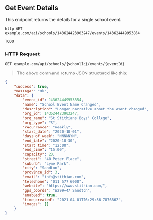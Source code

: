 ## Get Event Details
This endpoint returns the details for a single school event.
 
```shell
http GET example.com/api/schools/143624423903247/events/143624449953854
```

```javascript
TODO
```

### HTTP Request

`GET example.com/api/schools/{schoolId}/events/{eventId}`

> The above command returns JSON structured like this:

```json
{
    "success": true,
    "message": "Ok",
    "data": {
        "event_id": 143624449953854,
        "name": "School Event Name Changed",
        "description": "Longer narrative about the event changed",
        "org_id": 143624423903247,
        "org_name": "St Stithians Boys' College",
        "org_type": "S",
        "recurrence": "Weekly",
        "start_date": "2020-10-01",
        "days_of_week": "NNNNNYN",
        "end_date": "2020-10-30",
        "start_time": "12:00",
        "end_time": "15:00",
        "capacity": 20,
        "street": "40 Peter Place",
        "suburb": "Lyme Park",
        "city": "Sandton",
        "province_id": 3,
        "email": "info@stithian.com",
        "telephone": "011 577 6000",
        "website": "https://www.stithian.com/",
        "gps_coords": "W299+47 Sandton",
        "enabled": true,
        "time_created": "2021-04-01T16:29:36.787686Z",
        "images": []
    }
}
```

